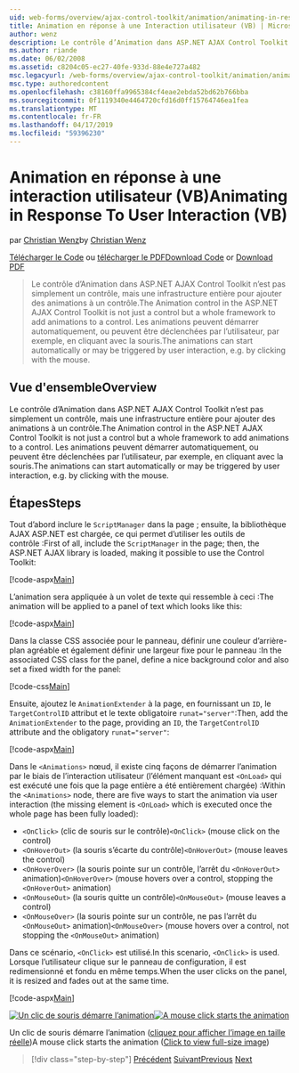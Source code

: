 ```yaml
---
uid: web-forms/overview/ajax-control-toolkit/animation/animating-in-response-to-user-interaction-vb
title: Animation en réponse à une Interaction utilisateur (VB) | Microsoft Docs
author: wenz
description: Le contrôle d’Animation dans ASP.NET AJAX Control Toolkit n’est pas simplement un contrôle, mais une infrastructure entière pour ajouter des animations à un contrôle. Les animations peuvent étoiles...
ms.author: riande
ms.date: 06/02/2008
ms.assetid: c8204c05-ec27-40fe-933d-88e4e727a482
msc.legacyurl: /web-forms/overview/ajax-control-toolkit/animation/animating-in-response-to-user-interaction-vb
msc.type: authoredcontent
ms.openlocfilehash: c38160ffa9965384cf4eae2ebda52bd62b766bba
ms.sourcegitcommit: 0f1119340e4464720cfd16d0ff15764746ea1fea
ms.translationtype: MT
ms.contentlocale: fr-FR
ms.lasthandoff: 04/17/2019
ms.locfileid: "59396230"
---
```

# <a name="animating-in-response-to-user-interaction-vb"></a><span data-ttu-id="0aff4-104">Animation en réponse à une interaction utilisateur (VB)</span><span class="sxs-lookup"><span data-stu-id="0aff4-104">Animating in Response To User Interaction (VB)</span></span>

<span data-ttu-id="0aff4-105">par [Christian Wenz](https://github.com/wenz)</span><span class="sxs-lookup"><span data-stu-id="0aff4-105">by [Christian Wenz](https://github.com/wenz)</span></span>

<span data-ttu-id="0aff4-106">[Télécharger le Code](http://download.microsoft.com/download/f/9/a/f9a26acd-8df4-4484-8a18-199e4598f411/Animation6.vb.zip) ou [télécharger le PDF](http://download.microsoft.com/download/6/7/1/6718d452-ff89-4d3f-a90e-c74ec2d636a3/animation6VB.pdf)</span><span class="sxs-lookup"><span data-stu-id="0aff4-106">[Download Code](http://download.microsoft.com/download/f/9/a/f9a26acd-8df4-4484-8a18-199e4598f411/Animation6.vb.zip) or [Download PDF](http://download.microsoft.com/download/6/7/1/6718d452-ff89-4d3f-a90e-c74ec2d636a3/animation6VB.pdf)</span></span>

> <span data-ttu-id="0aff4-107">Le contrôle d’Animation dans ASP.NET AJAX Control Toolkit n’est pas simplement un contrôle, mais une infrastructure entière pour ajouter des animations à un contrôle.</span><span class="sxs-lookup"><span data-stu-id="0aff4-107">The Animation control in the ASP.NET AJAX Control Toolkit is not just a control but a whole framework to add animations to a control.</span></span> <span data-ttu-id="0aff4-108">Les animations peuvent démarrer automatiquement, ou peuvent être déclenchées par l’utilisateur, par exemple, en cliquant avec la souris.</span><span class="sxs-lookup"><span data-stu-id="0aff4-108">The animations can start automatically or may be triggered by user interaction, e.g. by clicking with the mouse.</span></span>


## <a name="overview"></a><span data-ttu-id="0aff4-109">Vue d'ensemble</span><span class="sxs-lookup"><span data-stu-id="0aff4-109">Overview</span></span>

<span data-ttu-id="0aff4-110">Le contrôle d’Animation dans ASP.NET AJAX Control Toolkit n’est pas simplement un contrôle, mais une infrastructure entière pour ajouter des animations à un contrôle.</span><span class="sxs-lookup"><span data-stu-id="0aff4-110">The Animation control in the ASP.NET AJAX Control Toolkit is not just a control but a whole framework to add animations to a control.</span></span> <span data-ttu-id="0aff4-111">Les animations peuvent démarrer automatiquement, ou peuvent être déclenchées par l’utilisateur, par exemple, en cliquant avec la souris.</span><span class="sxs-lookup"><span data-stu-id="0aff4-111">The animations can start automatically or may be triggered by user interaction, e.g. by clicking with the mouse.</span></span>

## <a name="steps"></a><span data-ttu-id="0aff4-112">Étapes</span><span class="sxs-lookup"><span data-stu-id="0aff4-112">Steps</span></span>

<span data-ttu-id="0aff4-113">Tout d’abord inclure le `ScriptManager` dans la page ; ensuite, la bibliothèque AJAX ASP.NET est chargée, ce qui permet d’utiliser les outils de contrôle :</span><span class="sxs-lookup"><span data-stu-id="0aff4-113">First of all, include the `ScriptManager` in the page; then, the ASP.NET AJAX library is loaded, making it possible to use the Control Toolkit:</span></span>

[!code-aspx[Main](animating-in-response-to-user-interaction-vb/samples/sample1.aspx)]

<span data-ttu-id="0aff4-114">L’animation sera appliquée à un volet de texte qui ressemble à ceci :</span><span class="sxs-lookup"><span data-stu-id="0aff4-114">The animation will be applied to a panel of text which looks like this:</span></span>

[!code-aspx[Main](animating-in-response-to-user-interaction-vb/samples/sample2.aspx)]

<span data-ttu-id="0aff4-115">Dans la classe CSS associée pour le panneau, définir une couleur d’arrière-plan agréable et également définir une largeur fixe pour le panneau :</span><span class="sxs-lookup"><span data-stu-id="0aff4-115">In the associated CSS class for the panel, define a nice background color and also set a fixed width for the panel:</span></span>

[!code-css[Main](animating-in-response-to-user-interaction-vb/samples/sample3.css)]

<span data-ttu-id="0aff4-116">Ensuite, ajoutez le `AnimationExtender` à la page, en fournissant un `ID`, le `TargetControlID` attribut et le texte obligatoire `runat="server"`:</span><span class="sxs-lookup"><span data-stu-id="0aff4-116">Then, add the `AnimationExtender` to the page, providing an `ID`, the `TargetControlID` attribute and the obligatory `runat="server"`:</span></span>

[!code-aspx[Main](animating-in-response-to-user-interaction-vb/samples/sample4.aspx)]

<span data-ttu-id="0aff4-117">Dans le `<Animations>` nœud, il existe cinq façons de démarrer l’animation par le biais de l’interaction utilisateur (l’élément manquant est `<OnLoad>` qui est exécuté une fois que la page entière a été entièrement chargée) :</span><span class="sxs-lookup"><span data-stu-id="0aff4-117">Within the `<Animations>` node, there are five ways to start the animation via user interaction (the missing element is `<OnLoad>` which is executed once the whole page has been fully loaded):</span></span>

- <span data-ttu-id="0aff4-118">`<OnClick>` (clic de souris sur le contrôle)</span><span class="sxs-lookup"><span data-stu-id="0aff4-118">`<OnClick>` (mouse click on the control)</span></span>
- <span data-ttu-id="0aff4-119">`<OnHoverOut>` (la souris s’écarte du contrôle)</span><span class="sxs-lookup"><span data-stu-id="0aff4-119">`<OnHoverOut>` (mouse leaves the control)</span></span>
- <span data-ttu-id="0aff4-120">`<OnHoverOver>` (la souris pointe sur un contrôle, l’arrêt du `<OnHoverOut>` animation)</span><span class="sxs-lookup"><span data-stu-id="0aff4-120">`<OnHoverOver>` (mouse hovers over a control, stopping the `<OnHoverOut>` animation)</span></span>
- <span data-ttu-id="0aff4-121">`<OnMouseOut>` (la souris quitte un contrôle)</span><span class="sxs-lookup"><span data-stu-id="0aff4-121">`<OnMouseOut>` (mouse leaves a control)</span></span>
- <span data-ttu-id="0aff4-122">`<OnMouseOver>` (la souris pointe sur un contrôle, ne pas l’arrêt du `<OnMouseOut>` animation)</span><span class="sxs-lookup"><span data-stu-id="0aff4-122">`<OnMouseOver>` (mouse hovers over a control, not stopping the `<OnMouseOut>` animation)</span></span>

<span data-ttu-id="0aff4-123">Dans ce scénario, `<OnClick>` est utilisé.</span><span class="sxs-lookup"><span data-stu-id="0aff4-123">In this scenario, `<OnClick>` is used.</span></span> <span data-ttu-id="0aff4-124">Lorsque l’utilisateur clique sur le panneau de configuration, il est redimensionné et fondu en même temps.</span><span class="sxs-lookup"><span data-stu-id="0aff4-124">When the user clicks on the panel, it is resized and fades out at the same time.</span></span>

[!code-aspx[Main](animating-in-response-to-user-interaction-vb/samples/sample5.aspx)]


<span data-ttu-id="0aff4-125">[![Un clic de souris démarre l’animation](animating-in-response-to-user-interaction-vb/_static/image2.png)](animating-in-response-to-user-interaction-vb/_static/image1.png)</span><span class="sxs-lookup"><span data-stu-id="0aff4-125">[![A mouse click starts the animation](animating-in-response-to-user-interaction-vb/_static/image2.png)](animating-in-response-to-user-interaction-vb/_static/image1.png)</span></span>

<span data-ttu-id="0aff4-126">Un clic de souris démarre l’animation ([cliquez pour afficher l’image en taille réelle](animating-in-response-to-user-interaction-vb/_static/image3.png))</span><span class="sxs-lookup"><span data-stu-id="0aff4-126">A mouse click starts the animation ([Click to view full-size image](animating-in-response-to-user-interaction-vb/_static/image3.png))</span></span>

> [!div class="step-by-step"]
> <span data-ttu-id="0aff4-127">[Précédent](picking-one-animation-out-of-a-list-vb.md)
> [Suivant](disabling-actions-during-animation-vb.md)</span><span class="sxs-lookup"><span data-stu-id="0aff4-127">[Previous](picking-one-animation-out-of-a-list-vb.md)
[Next](disabling-actions-during-animation-vb.md)</span></span>
